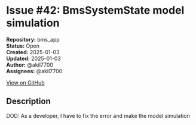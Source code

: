 # Issue #42: BmsSystemState model simulation

**Repository:** bms_app  
**Status:** Open  
**Created:** 2025-01-03  
**Updated:** 2025-01-03  
**Author:** @akil7700  
**Assignees:** @akil7700  

[View on GitHub](https://github.com/Simtestlab/bms_app/issues/42)

## Description

DOD: As a developer, I have to fix the error and make the model simulation